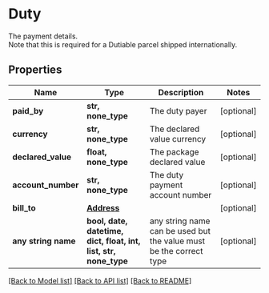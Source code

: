 # Duty

 The payment details.<br/> Note that this is required for a Dutiable parcel shipped internationally. 

## Properties
Name | Type | Description | Notes
------------ | ------------- | ------------- | -------------
**paid_by** | **str, none_type** | The duty payer | [optional] 
**currency** | **str, none_type** | The declared value currency | [optional] 
**declared_value** | **float, none_type** | The package declared value | [optional] 
**account_number** | **str, none_type** | The duty payment account number | [optional] 
**bill_to** | [**Address**](Address.md) |  | [optional] 
**any string name** | **bool, date, datetime, dict, float, int, list, str, none_type** | any string name can be used but the value must be the correct type | [optional]

[[Back to Model list]](../README.md#documentation-for-models) [[Back to API list]](../README.md#documentation-for-api-endpoints) [[Back to README]](../README.md)


